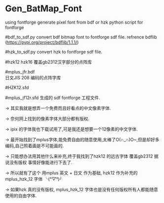 # Gen_BatMap_Font
using fontforge generate pixel font from bdf or hzk
python script for fontforge 

#bdf_to_sdf.py
  convert bdf bitmap font to fontforge sdf file.
  refrence bdflib (https://pypi.org/project/bdflib/1.1.1/)
  
  
#hzk_to_sdf.py
  convert hzk to fontforge sdf file.

#hzk12 hzk16
    覆盖gb2312汉字部分的点阵库
    
#mplus_jfr.bdf     
    日文JIS 208 编码的点阵字库

#HZK12.sfd

#mplus_jf12r.sfd
    生成的 sdf fontforge 工程文件.
    





-> 其实我就是想弄一个免费而且好看点的中文像素字体. 

-> 奈何网上找到的像素字体大部分都有版权.

-> ipix 的字体我也下载试用了,可是我还是想要一个12像素的中文字体. 

-> 最开始找到了mplus字体,能免费自由的随意使用,太棒了O(∩_∩)O~,但是却好多编码,自己照着画是不可能画的.

-> 只能想办法用其他什么来补充,终于我找到了hzk12 的远古字体 覆盖gb2312 据说没有版权 事情好像能进行下去了.

-> 所以就有了这个 用mplus 英文 + 日文 作为基础, hzk12 作为补充的 mplus_hzk_12 字体 ╰(*°▽°*)╯

-> 如果hzk 真的没有版权, mplus_hzk_12 字体也是没有任何版权所有人都能随意使用的自由字体.





